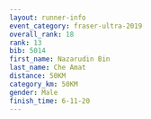 ```yaml
---
layout: runner-info 
event_category: fraser-ultra-2019 
overall_rank: 18
rank: 13
bib: 5014
first_name: Nazarudin Bin
last_name: Che Amat
distance: 50KM
category_km: 50KM
gender: Male
finish_time: 6-11-20
---
```

